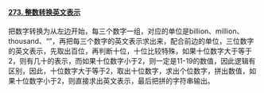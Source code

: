 #### [273. 整数转换英文表示](https://leetcode.cn/problems/integer-to-english-words/)

把数字转换为从左边开始，每三个数字一组，对应的单位是billion、million、thousand、“”，再把每三个数字的英文表示求出来，配合前边的单位，三位数字的英文表示，先取出百位，再判断十位，十位比较特殊，如果十位数字大于等于2，则有几十的表示，而如果十位数字小于2，则一定是11-19的数值，因此逻辑有区别，因此，十位数字大于等于2，取出十位数字，求出个位数字，拼出数值，如果十位数字小于2，则直接求出英文表示，最后把拼的字符串输出。

